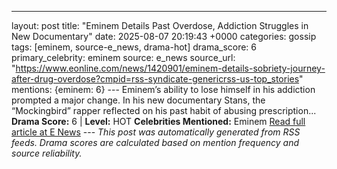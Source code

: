 ---
layout: post
title: "Eminem Details Past Overdose, Addiction Struggles in New Documentary"
date: 2025-08-07 20:19:43 +0000
categories: gossip
tags: [eminem, source-e_news, drama-hot]
drama_score: 6
primary_celebrity: eminem
source: e_news
source_url: "https://www.eonline.com/news/1420901/eminem-details-sobriety-journey-after-drug-overdose?cmpid=rss-syndicate-genericrss-us-top_stories"
mentions: {eminem: 6} --- Eminem’s ability to lose himself in his addiction prompted a major change. In his new documentary Stans, the “Mockingbird” rapper reflected on his past habit of abusing prescription... **Drama Score:** 6 | **Level:** HOT **Celebrities Mentioned:** Eminem [Read full article at E News](https://www.eonline.com/news/1420901/eminem-details-sobriety-journey-after-drug-overdose?cmpid=rss-syndicate-genericrss-us-top_stories) --- *This post was automatically generated from RSS feeds. Drama scores are calculated based on mention frequency and source reliability.*
